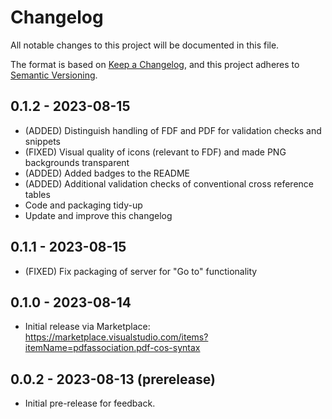 # Changelog

All notable changes to this project will be documented in this file.

The format is based on [Keep a Changelog](https://keepachangelog.com/en/1.0.0/),
and this project adheres to [Semantic Versioning](https://semver.org/spec/v2.0.0.html).


## 0.1.2 - 2023-08-15
- (ADDED) Distinguish handling of FDF and PDF for validation checks and snippets
- (FIXED) Visual quality of icons (relevant to FDF) and made PNG backgrounds transparent
- (ADDED) Added badges to the README
- (ADDED) Additional validation checks of conventional cross reference tables
- Code and packaging tidy-up
- Update and improve this changelog

## 0.1.1 - 2023-08-15
- (FIXED) Fix packaging of server for "Go to" functionality

## 0.1.0 - 2023-08-14
- Initial release via Marketplace: https://marketplace.visualstudio.com/items?itemName=pdfassociation.pdf-cos-syntax  

## 0.0.2 - 2023-08-13 (prerelease)
- Initial pre-release for feedback. 
